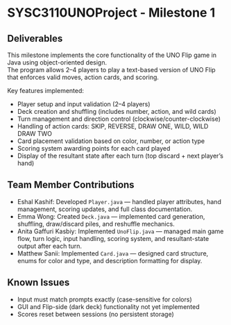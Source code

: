 # SYSC3110UNOProject - Milestone 1

## Deliverables 
This milestone implements the core functionality of the UNO Flip game in Java using object-oriented design.  
The program allows 2–4 players to play a text-based version of UNO Flip that enforces valid moves, action cards, and scoring.

Key features implemented:
- Player setup and input validation (2–4 players)
- Deck creation and shuffling (includes number, action, and wild cards)
- Turn management and direction control (clockwise/counter-clockwise)
- Handling of action cards: SKIP, REVERSE, DRAW ONE, WILD, WILD DRAW TWO
- Card placement validation based on color, number, or action type
- Scoring system awarding points for each card played
- Display of the resultant state after each turn (top discard + next player’s hand)

## Team Member Contributions
- Eshal Kashif: Developed `Player.java` — handled player attributes, hand management, scoring updates, and full class documentation. 
- Emma Wong: Created `Deck.java` — implemented card generation, shuffling, draw/discard piles, and reshuffle mechanics. 
- Anita Gaffuri Kasbiy: Implemented `UnoFlip.java` — managed main game flow, turn logic, input handling, scoring system, and resultant-state output after each turn.
- Matthew Sanii: Implemented `Card.java` — designed card structure, enums for color and type, and description formatting for display. 

## Known Issues
- Input must match prompts exactly (case-sensitive for colors)
- GUI and Flip-side (dark deck) functionality not yet implemented
- Scores reset between sessions (no persistent storage)
